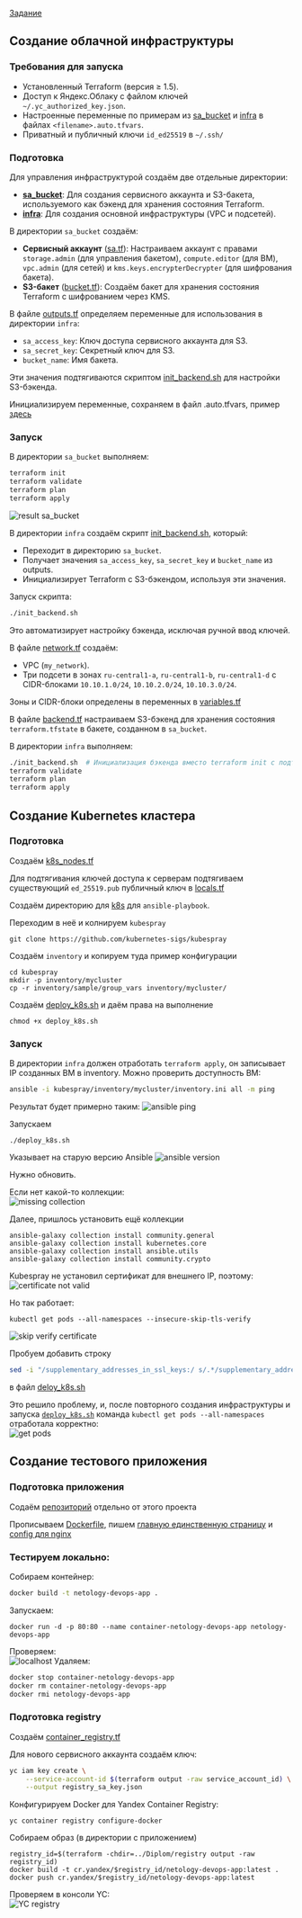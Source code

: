 [Задание](https://github.com/netology-code/devops-diplom-yandexcloud)

## Создание облачной инфраструктуры


### Требования для запуска
- Установленный Terraform (версия ≥ 1.5).
- Доступ к Яндекс.Облаку с файлом ключей `~/.yc_authorized_key.json`.
- Настроенные переменные по примерам из [sa_bucket](sa_bucket/auto.tfvars.example) и [infra](infra/auto.tfvars.example) в файлах `<filename>.auto.tfvars`.
- Приватный и публичный ключи `id_ed25519` в `~/.ssh/`

### Подготовка

Для управления инфраструктурой создаём две отдельные директории:
- **[sa_bucket](sa_bucket)**: Для создания сервисного аккаунта и S3-бакета, используемого как бэкенд для хранения состояния Terraform.
- **[infra](infra)**: Для создания основной инфраструктуры (VPC и подсетей).

В директории `sa_bucket` создаём:
- **Сервисный аккаунт** ([sa.tf](sa_bucket/sa.tf)): Настраиваем аккаунт с правами `storage.admin` (для управления бакетом), `compute.editor` (для ВМ), `vpc.admin` (для сетей) и `kms.keys.encrypterDecrypter` (для шифрования бакета).
- **S3-бакет** ([bucket.tf](sa_bucket/bucket.tf)): Создаём бакет для хранения состояния Terraform с шифрованием через KMS.

В файле [outputs.tf](sa_bucket/outputs.tf) определяем переменные для использования в директории `infra`:
- `sa_access_key`: Ключ доступа сервисного аккаунта для S3.
- `sa_secret_key`: Секретный ключ для S3.
- `bucket_name`: Имя бакета.

Эти значения подтягиваются скриптом [init_backend.sh](infra/init_backend.sh) для настройки S3-бэкенда.

Инициализируем переменные, сохраняем в файл <filename>.auto.tfvars, пример [здесь](sa_bucket/auto.tfvars.example)

### Запуск

В директории `sa_bucket` выполняем:
```bash
terraform init
terraform validate
terraform plan
terraform apply
```

![result sa_bucket](images/image01.png)

В директории `infra` создаём скрипт [init_backend.sh](infra/init_backend.sh), который:
- Переходит в директорию `sa_bucket`.
- Получает значения `sa_access_key`, `sa_secret_key` и `bucket_name` из outputs.
- Инициализирует Terraform с S3-бэкендом, используя эти значения.

Запуск скрипта:
```bash
./init_backend.sh
```
Это автоматизирует настройку бэкенда, исключая ручной ввод ключей.

В файле [network.tf](infra/network.tf) создаём:
- VPC (`my_network`).
- Три подсети в зонах `ru-central1-a`, `ru-central1-b`, `ru-central1-d` с CIDR-блоками `10.10.1.0/24`, `10.10.2.0/24`, `10.10.3.0/24`.  

Зоны и CIDR-блоки определены в переменных в [variables.tf](infra/variables.tf)

В файле [backend.tf](infra/backend.tf) настраиваем S3-бэкенд для хранения состояния `terraform.tfstate` в бакете, созданном в `sa_bucket`.

В директории `infra` выполняем:
```bash
./init_backend.sh  # Инициализация бэкенда вместо terraform init с подтягиванием ключей
terraform validate
terraform plan
terraform apply
```

## Создание Kubernetes кластера
### Подготовка
Создаём [k8s_nodes.tf](infra/k8s_nodes.tf)

Для подтягивания ключей доступа к серверам подтягиваем существующий `ed_25519.pub` публичный ключ в [locals.tf](infra/locals.tf)

Создаём директорию для [k8s](k8s) для `ansible-playbook`.

Переходим в неё и колнируем `kubespray`
```
git clone https://github.com/kubernetes-sigs/kubespray
```

Создаём `inventory` и копируем туда пример конфигурации
```
cd kubespray
mkdir -p inventory/mycluster
cp -r inventory/sample/group_vars inventory/mycluster/
```

Создаём [deploy_k8s.sh](k8s/deploy_k8s.sh) и даём права на выполнение
```
chmod +x deploy_k8s.sh
```
### Запуск
В директории `infra` должен отработать `terraform apply`, он записывает IP созданных ВМ в inventory.
Можно проверить доступность ВМ:
```bash
ansible -i kubespray/inventory/mycluster/inventory.ini all -m ping
```
Результат будет примерно таким:
![ansible ping](images/image02.png)

Запускаем 
```
./deploy_k8s.sh

```
Указывает на старую версию Ansible
![ansible version](images/image03.png)

Нужно обновить.

Если нет какой-то коллекции:  
![missing collection](images/image04.png)

Далее, пришлось установить ещё коллекции
```
ansible-galaxy collection install community.general
ansible-galaxy collection install kubernetes.core
ansible-galaxy collection install ansible.utils
ansible-galaxy collection install community.crypto
```

Kubespray не установил сертификат для внешнего IP, поэтому:  
![certificate not valid](images/image05.png)

Но так работает:
```
kubectl get pods --all-namespaces --insecure-skip-tls-verify
```
![skip verify certificate](images/image06.png)

Пробуем добавить строку
```bash
sed -i "/supplementary_addresses_in_ssl_keys:/ s/.*/supplementary_addresses_in_ssl_keys: [\"$control_plane_ip\"]/" kubespray/inventory/mycluster/group_vars/k8s_cluster/k8s-cluster.yml
```
в файл [deloy_k8s.sh](k8s/deploy_k8s.sh)

Это решило проблему, и, после повторного создания инфраструктуры и запуска [`deploy_k8s.sh`](k8s/deploy_k8s.sh) команда `kubectl get pods --all-namespaces` отработала корректно:  
![get pods](images/image07.png)

## Создание тестового приложения
### Подготовка приложения
Содаём [репозиторий](https://github.com/SergueiMoscow/DevOps_nginx_page) отдельно от этого проекта

Прописываем [Dockerfile](https://github.com/SergueiMoscow/DevOps_nginx_page/blob/main/Dockerfile), пишем [главную единственную страницу](https://github.com/SergueiMoscow/DevOps_nginx_page/blob/main/html/index.html) и [config для nginx](https://github.com/SergueiMoscow/DevOps_nginx_page/blob/main/config/nginx.conf)


### Тестируем локально:  

Собираем контейнер:  

```bash
docker build -t netology-devops-app .
```
Запускаем:  
```
docker run -d -p 80:80 --name container-netology-devops-app netology-devops-app
```
Проверяем:  
![localhost](images/image08.png)
Удаляем:  
```bash
docker stop container-netology-devops-app
docker rm container-netology-devops-app
docker rmi netology-devops-app
```
### Подготовка registry
Создаём [container_registry.tf](registry/container_registry.tf)

Для нового сервисного аккаунта создаём ключ:  
``` bash
yc iam key create \
    --service-account-id $(terraform output -raw service_account_id) \
    --output registry_sa_key.json
```
Конфигурируем Docker для Yandex Container Registry:
```
yc container registry configure-docker
```
Собираем образ (в директории с приложением)
```
registry_id=$(terraform -chdir=../Diplom/registry output -raw registry_id)
docker build -t cr.yandex/$registry_id/netology-devops-app:latest .
docker push cr.yandex/$registry_id/netology-devops-app:latest
```
Проверяем в консоли YC:  
![YC registry](images/image09.png)
